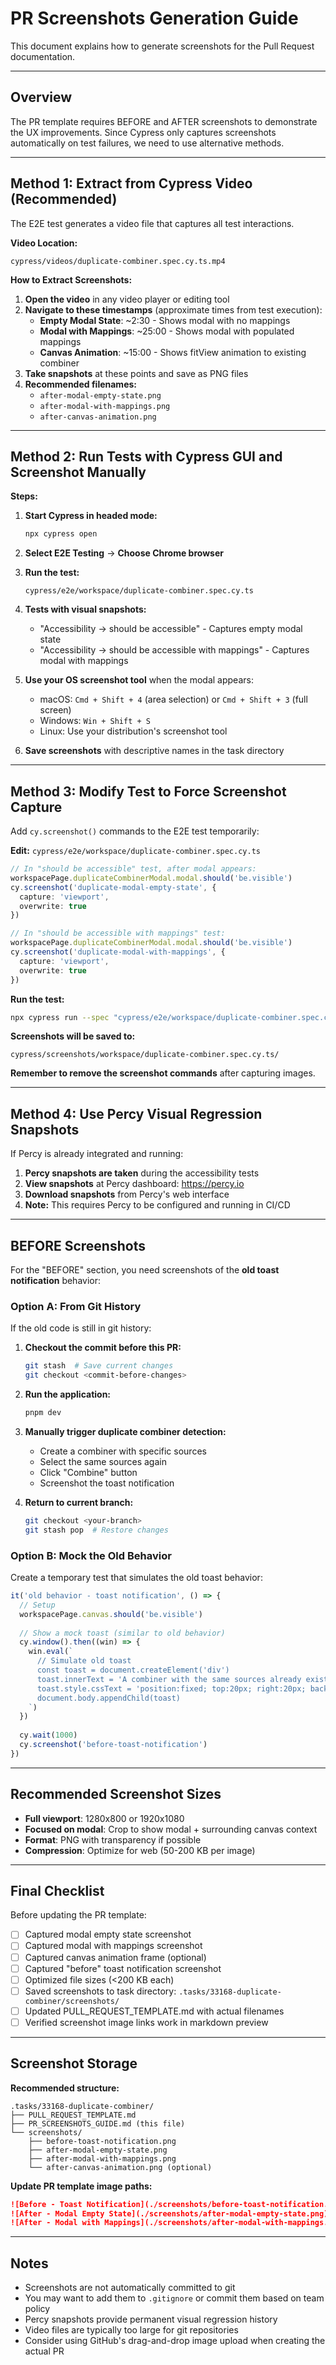 # PR Screenshots Generation Guide

This document explains how to generate screenshots for the Pull Request documentation.

---

## Overview

The PR template requires BEFORE and AFTER screenshots to demonstrate the UX improvements. Since Cypress only captures screenshots automatically on test failures, we need to use alternative methods.

---

## Method 1: Extract from Cypress Video (Recommended)

The E2E test generates a video file that captures all test interactions.

**Video Location:**
```
cypress/videos/duplicate-combiner.spec.cy.ts.mp4
```

**How to Extract Screenshots:**

1. **Open the video** in any video player or editing tool
2. **Navigate to these timestamps** (approximate times from test execution):
   - **Empty Modal State**: ~2:30 - Shows modal with no mappings
   - **Modal with Mappings**: ~25:00 - Shows modal with populated mappings
   - **Canvas Animation**: ~15:00 - Shows fitView animation to existing combiner
3. **Take snapshots** at these points and save as PNG files
4. **Recommended filenames:**
   - `after-modal-empty-state.png`
   - `after-modal-with-mappings.png`
   - `after-canvas-animation.png`

---

## Method 2: Run Tests with Cypress GUI and Screenshot Manually

**Steps:**

1. **Start Cypress in headed mode:**
   ```bash
   npx cypress open
   ```

2. **Select E2E Testing** → **Choose Chrome browser**

3. **Run the test:**
   ```
   cypress/e2e/workspace/duplicate-combiner.spec.cy.ts
   ```

4. **Tests with visual snapshots:**
   - "Accessibility → should be accessible" - Captures empty modal state
   - "Accessibility → should be accessible with mappings" - Captures modal with mappings

5. **Use your OS screenshot tool** when the modal appears:
   - macOS: `Cmd + Shift + 4` (area selection) or `Cmd + Shift + 3` (full screen)
   - Windows: `Win + Shift + S`
   - Linux: Use your distribution's screenshot tool

6. **Save screenshots** with descriptive names in the task directory

---

## Method 3: Modify Test to Force Screenshot Capture

Add `cy.screenshot()` commands to the E2E test temporarily:

**Edit:** `cypress/e2e/workspace/duplicate-combiner.spec.cy.ts`

```typescript
// In "should be accessible" test, after modal appears:
workspacePage.duplicateCombinerModal.modal.should('be.visible')
cy.screenshot('duplicate-modal-empty-state', { 
  capture: 'viewport',
  overwrite: true 
})

// In "should be accessible with mappings" test:
workspacePage.duplicateCombinerModal.modal.should('be.visible')
cy.screenshot('duplicate-modal-with-mappings', { 
  capture: 'viewport',
  overwrite: true 
})
```

**Run the test:**
```bash
npx cypress run --spec "cypress/e2e/workspace/duplicate-combiner.spec.cy.ts"
```

**Screenshots will be saved to:**
```
cypress/screenshots/workspace/duplicate-combiner.spec.cy.ts/
```

**Remember to remove the screenshot commands** after capturing images.

---

## Method 4: Use Percy Visual Regression Snapshots

If Percy is already integrated and running:

1. **Percy snapshots are taken** during the accessibility tests
2. **View snapshots** at Percy dashboard: https://percy.io
3. **Download snapshots** from Percy's web interface
4. **Note:** This requires Percy to be configured and running in CI/CD

---

## BEFORE Screenshots

For the "BEFORE" section, you need screenshots of the **old toast notification** behavior:

### Option A: From Git History

If the old code is still in git history:

1. **Checkout the commit before this PR:**
   ```bash
   git stash  # Save current changes
   git checkout <commit-before-changes>
   ```

2. **Run the application:**
   ```bash
   pnpm dev
   ```

3. **Manually trigger duplicate combiner detection:**
   - Create a combiner with specific sources
   - Select the same sources again
   - Click "Combine" button
   - Screenshot the toast notification

4. **Return to current branch:**
   ```bash
   git checkout <your-branch>
   git stash pop  # Restore changes
   ```

### Option B: Mock the Old Behavior

Create a temporary test that simulates the old toast behavior:

```typescript
it('old behavior - toast notification', () => {
  // Setup
  workspacePage.canvas.should('be.visible')
  
  // Show a mock toast (similar to old behavior)
  cy.window().then((win) => {
    win.eval(`
      // Simulate old toast
      const toast = document.createElement('div')
      toast.innerText = 'A combiner with the same sources already exists'
      toast.style.cssText = 'position:fixed; top:20px; right:20px; background:#4299e1; color:white; padding:16px; border-radius:8px;'
      document.body.appendChild(toast)
    `)
  })
  
  cy.wait(1000)
  cy.screenshot('before-toast-notification')
})
```

---

## Recommended Screenshot Sizes

- **Full viewport**: 1280x800 or 1920x1080
- **Focused on modal**: Crop to show modal + surrounding canvas context
- **Format**: PNG with transparency if possible
- **Compression**: Optimize for web (50-200 KB per image)

---

## Final Checklist

Before updating the PR template:

- [ ] Captured modal empty state screenshot
- [ ] Captured modal with mappings screenshot  
- [ ] Captured canvas animation frame (optional)
- [ ] Captured "before" toast notification screenshot
- [ ] Optimized file sizes (<200 KB each)
- [ ] Saved screenshots to task directory: `.tasks/33168-duplicate-combiner/screenshots/`
- [ ] Updated PULL_REQUEST_TEMPLATE.md with actual filenames
- [ ] Verified screenshot image links work in markdown preview

---

## Screenshot Storage

**Recommended structure:**
```
.tasks/33168-duplicate-combiner/
├── PULL_REQUEST_TEMPLATE.md
├── PR_SCREENSHOTS_GUIDE.md (this file)
└── screenshots/
    ├── before-toast-notification.png
    ├── after-modal-empty-state.png
    ├── after-modal-with-mappings.png
    └── after-canvas-animation.png (optional)
```

**Update PR template image paths:**
```markdown
![Before - Toast Notification](./screenshots/before-toast-notification.png)
![After - Modal Empty State](./screenshots/after-modal-empty-state.png)
![After - Modal with Mappings](./screenshots/after-modal-with-mappings.png)
```

---

## Notes

- Screenshots are not automatically committed to git
- You may want to add them to `.gitignore` or commit them based on team policy
- Percy snapshots provide permanent visual regression history
- Video files are typically too large for git repositories
- Consider using GitHub's drag-and-drop image upload when creating the actual PR

